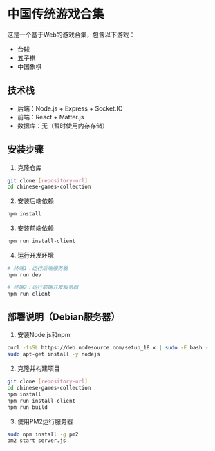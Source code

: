 # 中国传统游戏合集

这是一个基于Web的游戏合集，包含以下游戏：
- 台球
- 五子棋
- 中国象棋

## 技术栈
- 后端：Node.js + Express + Socket.IO
- 前端：React + Matter.js
- 数据库：无（暂时使用内存存储）

## 安装步骤

1. 克隆仓库
```bash
git clone [repository-url]
cd chinese-games-collection
```

2. 安装后端依赖
```bash
npm install
```

3. 安装前端依赖
```bash
npm run install-client
```

4. 运行开发环境
```bash
# 终端1：运行后端服务器
npm run dev

# 终端2：运行前端开发服务器
npm run client
```

## 部署说明（Debian服务器）

1. 安装Node.js和npm
```bash
curl -fsSL https://deb.nodesource.com/setup_18.x | sudo -E bash -
sudo apt-get install -y nodejs
```

2. 克隆并构建项目
```bash
git clone [repository-url]
cd chinese-games-collection
npm install
npm run install-client
npm run build
```

3. 使用PM2运行服务器
```bash
sudo npm install -g pm2
pm2 start server.js
``` 
